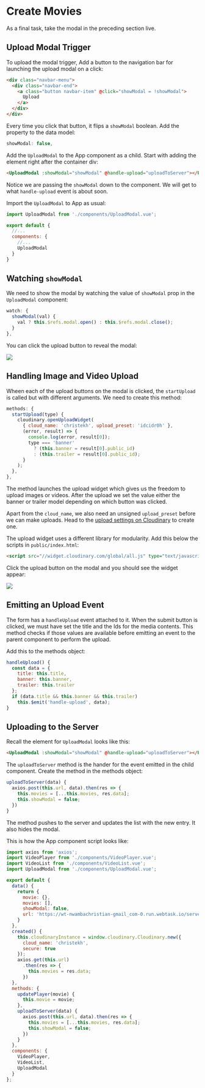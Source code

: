 # Create Movies

As a final task, take the modal in the preceding section live.


## Upload Modal Trigger

To upload the modal trigger, Add a button to the navigation bar for launching the upload modal on a click:

```html
<div class="navbar-menu">
  <div class="navbar-end">
    <a class="button navbar-item" @click="showModal = !showModal">
      Upload
    </a>
  </div>
</div>
```

Every time you click that button, it flips a `showModal` boolean. Add the property to the data model:

```js
showModal: false,
```

Add the `UploadModal` to the App component as a child. Start with adding the element right after the container div:

```html
<UploadModal :showModal="showModal" @handle-upload="uploadToServer"></UploadModal>
```

Notice we are passing the `showModal` down to the component. We will get to what `handle-upload` event is about soon.

Import the `UploadModal` to App as usual:

```js
import UploadModal from './components/UploadModal.vue';

export default {
  //...
  components: {
    //...
    UploadModal
  }
}
```

## Watching `showModal`

We need to show the modal by watching the value of `showModal` prop in the `UploadModal` component:

```js
watch: {
  showModal(val) {
    val ? this.$refs.modal.open() : this.$refs.modal.close();
  }
},
```

You can click the upload button to reveal the modal:

![](https://d2mxuefqeaa7sj.cloudfront.net/s_C4E0BB4A3CA481FA22D9AA6239D953F2B1D94D00408DB28F7AB567E3C6C4DB1A_1521628075318_Screen+Shot+2018-03-21+at+11.27.25+AM.png)

## Handling Image and Video Upload

Wheen each of the upload buttons on the modal is clicked, the `startUpload` is called but with different arguments. We need to create this method:

```js
methods: {
  startUpload(type) {
    cloudinary.openUploadWidget(
      { cloud_name: 'christekh', upload_preset: 'idcidr0h' },
      (error, result) => {
        console.log(error, result[0]);
        type === 'banner'
          ? (this.banner = result[0].public_id)
          : (this.trailer = result[0].public_id);
      }
    );
  },
},
```

The method launches the upload widget which gives us the freedom to upload images or videos. After the upload we set the value either the banner or trailer model depending on which button was clicked.

Apart from the `cloud_name`, we also need an unsigned `upload_preset` before we can make uploads. Head to the [upload settings on Cloudinary](https://cloudinary.com/console/settings/upload) to create one.

The upload widget uses a different library for modularity. Add this below the scripts in `public/index.html`:

```html
<script src="//widget.cloudinary.com/global/all.js" type="text/javascript"></script>  
```

Click the upload button on the modal and you should see the widget appear:

![](https://d2mxuefqeaa7sj.cloudfront.net/s_C4E0BB4A3CA481FA22D9AA6239D953F2B1D94D00408DB28F7AB567E3C6C4DB1A_1521628982263_Screen+Shot+2018-03-21+at+11.42.14+AM.png)

## Emitting an Upload Event

The form has a `handleUpload` event attached to it. When the submit button is clicked, we must have set the title and the Ids for the media contents. This method checks if those values are available before emitting an event to the parent component to perform the upload.

Add this to the methods object:

```js
handleUpload() {
  const data = {
    title: this.title,
    banner: this.banner,
    trailer: this.trailer
  };
  if (data.title && this.banner && this.trailer)
    this.$emit('handle-upload', data);
}
```

## Uploading to the Server

Recall the element for `UploadModal` looks like this:

```html
<UploadModal :showModal="showModal" @handle-upload="uploadToServer"></UploadModal>
```

The `uploadToServer` method is the hander for the event emitted in the child component. Create the method in the methods object:

```js
uploadToServer(data) {
  axios.post(this.url, data).then(res => {
    this.movies = [...this.movies, res.data];
    this.showModal = false;
  })
}
```

The method pushes to the server and updates the list with the new entry. It also hides the modal.

This is how the App component script looks like:

```js
import axios from 'axios';
import VideoPlayer from './components/VideoPlayer.vue';
import VideoList from './components/VideoList.vue';
import UploadModal from './components/UploadModal.vue';

export default {
  data() {
    return {
      movie: {},
      movies: [],
      showModal: false,
      url: 'https://wt-nwambachristian-gmail_com-0.run.webtask.io/server/movies'
    }
  },
  created() {
    this.cloudinaryInstance = window.cloudinary.Cloudinary.new({
      cloud_name: 'christekh',
      secure: true
    });
    axios.get(this.url)
      .then(res => {
        this.movies = res.data;
      })
  },
  methods: {
    updatePlayer(movie) {
      this.movie = movie;
    },
    uploadToServer(data) {
      axios.post(this.url, data).then(res => {
        this.movies = [...this.movies, res.data];
        this.showModal = false;
      })
    }
  },
  components: {
    VideoPlayer,
    VideoList,
    UploadModal
  }
};
```
